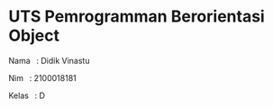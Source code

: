 # UTS Pemrogramman Berorientasi Object
<p>Nama &ensp;: Didik Vinastu</p>
<p>Nim &ensp;: 2100018181</p>
<p>Kelas &ensp;: D</p>

